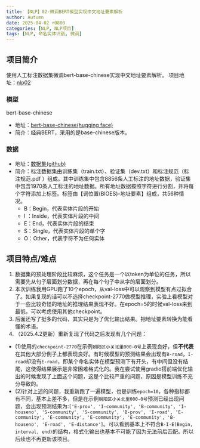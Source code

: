```yaml
---
title: 【NLP】02-微调BERT模型实现中文地址要素解析
author: Autumn
date: 2025-04-02 +0800
categories: [NLP, NLP项目]
tags: [NLP, 命名实体识别, 微调]
---
```


## 项目简介
使用人工标注数据集微调bert-base-chinese实现中文地址要素解析。
项目地址：[nlp02](https://github.com/AuTuMnnn458/NLP_project/tree/main/nlp02)

### 模型
bert-base-chinese
- 地址：[bert-base-chinese(hugging face)](https://huggingface.co/google-bert/bert-base-chinese)
- 简介：经典BERT，采用的是base-chinese版本。

### 数据
- 地址：[数据集(github)](https://github.com/AuTuMnnn458/NLP_project/tree/main/nlp02/data)
- 简介：标注数据集由训练集（train.txt）、验证集（dev.txt）和标注规范（标注规范.pdf ）组成。其中训练集中包含8856条人工标注的地址数据，验证集中包含1970条人工标注的地址数据。所有地址数据按照字符进行分割，并将每个字符添加上标签。标签由【词位置(BIOES)-地址要素】组成，共56种情况。
	- B：Begin，代表实体片段的开始
	- I ：Inside，代表实体片段的中间
	- E：End，代表实体片段的结束
	- S：Single，代表实体片段的单个字
	- O：Other，代表字符不为任何实体


## 项目特点/难点
1. 数据集的预处理阶段比较麻烦，这个任务是一个以token为单位的任务，所以需要先从句子层面划分数据，再在每个句子中从字的层面划分。
2. 本次训练我用GPU跑了10个epoch，从val-loss中可以观察到模型有点过拟合了。如果复现的话可以不选择checkpoint-2770做模型推理，实验上看模型对于一些比较奇怪的地址的推理结果表现不好。在epoch=5的时候val-loss来到最低，可以考虑使用其他checkpoint。
3. 后面还写了挺多的代码，其实只是为了优化输出结果。把地址要素转换为能看懂的术语。
4. （2025.4.2更新）重新复现了代码之后发现有几个问题：
  - (1)使用的`checkpoint-2770`在示例`朝阳区小关北里000-0号`上表现良好，但**不代表**在其他大部分例子上都表现良好。有时候模型的预测结果会出现有`B-road`，`I-road`却没有`E-road`，即某个命名实体在模型预测下有开头，有中间但没有结尾，这使得结果展示是非常困难格式化的。我在尝试使用gradio搭前端优化输出的时候发现了上面这个问题，这是个比较严重的问题，原因是模型训练不充分导致的。
  - (2)针对上述的问题，我重新跑了一遍模型，也是训练`epoch=10`，各种指标都有不同，基本上差不多，但是在示例`朝阳区小关北里000-0号`预测已经出现问题，会出现预测结果为:`['E-prov', 'I-community', 'B-community', 'I-houseno', 'S-community', 'S-community', 'B-prov', 'I-road', 'E-community', 'E-community', 'E-community', 'E-community', 'B-houseno', 'E-road', 'E-distance']`。可以看到基本上不符合`B-I-E(Begin, interval, end)`的结构，格式化输出也基本不可能了因为无法前后匹配。所以后续也不再更新该项目。



